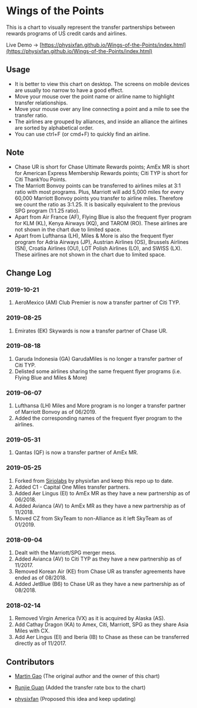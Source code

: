 # Wings of the Points

This is a chart to visually represent the transfer partnerships between rewards programs of US credit cards and airlines.

Live Demo -> [https://physixfan.github.io/Wings-of-the-Points/index.html](https://physixfan.github.io/Wings-of-the-Points/index.html)


## Usage
* It is better to view this chart on desktop. The screens on mobile devices are usually too narrow to have a good effect.
* Move your mouse over the point name or airline name to highlight transfer relationships. 
* Move your mouse over any line connecting a point and a mile to see the transfer ratio. 
* The airlines are grouped by alliances, and inside an alliance the airlines are sorted by alphabetical order. 
* You can use ctrl+F (or cmd+F) to quickly find an airline.

## Note
* Chase UR is short for Chase Ultimate Rewards points; AmEx MR is short for American Express Membership Rewards points; Citi TYP is short for Citi ThankYou Points.
* The Marriott Bonvoy points can be transferred to airlines miles at 3:1 ratio with most programs. Plus, Marriott will add 5,000 miles for every 60,000 Marriott Bonvoy points you transfer to airline miles. Therefore we count the ratio as 3:1.25. It is basically equivalent to the previous SPG program (1:1.25 ratio).
* Apart from Air France (AF), Flying Blue is also the frequent flyer program for KLM (KL), Kenya Airways (KQ), and TAROM (RO). These airlines are not shown in the chart due to limited space.
* Apart from Lufthansa (LH), Miles & More is also the frequent flyer program for Adria Airways (JP), Austrian Airlines (OS), Brussels Airlines (SN), Croatia Airlines (OU), LOT Polish Airlines (LO), and SWISS (LX). These airlines are not shown in the chart due to limited space.

## Change Log
### 2019-10-21
1. AeroMexico (AM) Club Premier is now a transfer partner of Citi TYP. 

### 2019-08-25
1. Emirates (EK) Skywards is now a transfer partner of Chase UR.

### 2019-08-18

1. Garuda Indonesia (GA) GarudaMiles is no longer a transfer partner of Citi TYP.
2. Delisted some airlines sharing the same frequent flyer programs (i.e. Flying Blue and Miles & More)

### 2019-06-07

1. Lufthansa (LH) Miles and More program is no longer a transfer partner of Marriott Bonvoy as of 06/2019.
2. Added the corresponding names of the frequent flyer program to the airlines.

### 2019-05-31
1. Qantas (QF) is now a transfer partner of AmEx MR.

### 2019-05-25
1. Forked from [Siriolabs](https://github.com/Siriolabs/Wings-of-the-Points) by physixfan and keep this repo up to date.
2. Added C1 - Capital One Miles transfer partners.
3. Added Aer Lingus (EI) to AmEx MR as they have a new partnership as of 06/2018.
4. Added Avianca (AV) to AmEx MR as they have a new partnership as of 11/2018.
5. Moved CZ from SkyTeam to non-Alliance as it left SkyTeam as of 01/2019.

### 2018-09-04
1. Dealt with the Marriott/SPG merger mess.
2. Added Avianca (AV) to Citi TYP as they have a new partnership as of 11/2017.
3. Removed Korean Air (KE) from Chase UR as transfer agreements have ended as of 08/2018.
4. Added JetBlue (B6) to Chase UR as they have a new partnership as of 08/2018.

### 2018-02-14
1. Removed Virgin America (VX) as it is acquired by Alaska (AS).
2. Add Cathay Dragon (KA) to Amex, Citi, Marriott, SPG as they share Asia Miles with CX.
3. Add Aer Lingus (EI) and Iberia (IB) to Chase as these can be transferred directly as of 11/2017.


## Contributors

* [Martin Gao](http://www.yeekapp.com) (The original author and the owner of this chart)

* [Runjie Guan](http://anoxic.me) (Added the transfer rate box to the chart)

* [physixfan](https://www.uscreditcardguide.com) (Proposed this idea and keep updating)
